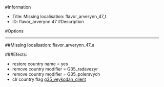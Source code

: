 #Information
 - Title: Missing localisation: flavor_arverynn_47_t
 - ID: flavor_arverynn.47
#Description

#Options

___
##Missing localisation: flavor_arverynn_47_a

###Efects:<ul><li>restore country name = yes</li><li>remove country modifier = G35_radavezyr</li><li>remove country modifier = G35_polersvych</li><li>clr country flag [g35_veykodan_client](../flags/g35_veykodan_client.md)</li></ul>
